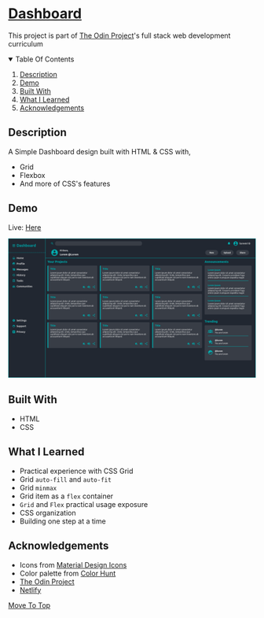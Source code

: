# [Dashboard](https://www.theodinproject.com/paths/full-stack-ruby-on-rails/courses/intermediate-html-and-css/lessons/admin-dashboard)

This project is part of [The Odin Project](https://theodinproject.com)'s full stack web development curriculum

<details open="open">
  <summary>Table Of Contents</summary>
  <ol>
    <li>
      <a href="#description">Description</a>
    </li>
    <li>
      <a href="#demo">Demo</a>
    </li>
    <li>
      <a href="#built-with">Built With</a>
    </li>
     <li>
      <a href="#what-i-learned">What I Learned</a>
    </li>
     <li>
      <a href="#acknowledgements">Acknowledgements</a>
    </li>
  </ol>
</details>

## Description
A Simple Dashboard design built with HTML & CSS with,
* Grid
* Flexbox
* And more of CSS's features

## Demo
Live: [Here](https://top-dashboard.netlify.app/)

![demo](./images/demo.png)
  
## Built With
* HTML
* CSS

## What I Learned
* Practical experience with CSS Grid
* Grid `auto-fill` and `auto-fit`
* Grid `minmax`
* Grid item as a `flex` container
* `Grid` and `Flex` practical usage exposure
* CSS organization
* Building one step at a time
  
## Acknowledgements
* Icons from [Material Design Icons](https://materialdesignicons.com/)
* Color palette from [Color Hunt](https://colorhunt.co/palette/222831393e4600adb5eeeeee)
* [The Odin Project](https://theodinproject.com)
* [Netlify](https://netlify.com)

[Move To Top](#dashboard)
